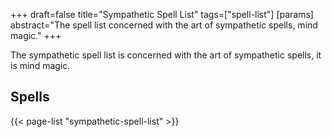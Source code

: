 +++
draft=false
title="Sympathetic Spell List"
tags=["spell-list"]
[params]
  abstract="The spell list concerned with the art of sympathetic spells, mind magic."
+++

The sympathetic spell list is concerned with the art of sympathetic spells, it is mind magic.

## Spells

{{< page-list "sympathetic-spell-list" >}}
